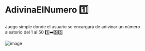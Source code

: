 # AdivinaElNumero 1️⃣
Juego simple donde el usuario se encargará de adivinar un número aleatorio del 1 al 50 1️⃣➡️5️⃣0️⃣

![image](https://github.com/svigild/AdivinaElNumero/assets/116498192/dfc1b4dc-29ea-4094-bfcd-fef971408ac5)
